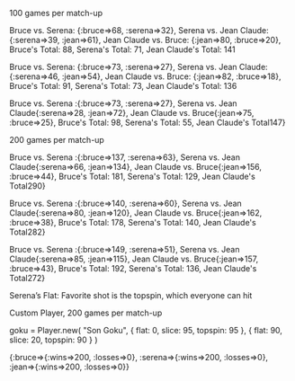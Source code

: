 100 games per match-up

Bruce vs. Serena:
{:bruce=>68, :serena=>32}, 
Serena vs. Jean Claude: 
{:serena=>39, :jean=>61}, 
Jean Claude vs. Bruce: 
{:jean=>80, :bruce=>20}, 
Bruce's Total: 88, 
Serena's Total: 71, 
Jean Claude's Total: 141

Bruce vs. Serena: {:bruce=>73, :serena=>27}, 
Serena vs. Jean Claude: {:serena=>46, :jean=>54}, 
Jean Claude vs. Bruce: {:jean=>82, :bruce=>18}, 
Bruce's Total: 91, 
Serena's Total: 73, 
Jean Claude's Total: 136

Bruce vs. Serena :{:bruce=>73, :serena=>27}, Serena vs. Jean Claude{:serena=>28, :jean=>72}, Jean Claude vs. Bruce{:jean=>75, :bruce=>25}, Bruce's Total: 98, Serena's Total: 55, Jean Claude's Total147}

200 games per match-up

Bruce vs. Serena :{:bruce=>137, :serena=>63}, Serena vs. Jean Claude{:serena=>66, :jean=>134}, Jean Claude vs. Bruce{:jean=>156, :bruce=>44}, Bruce's Total: 181, Serena's Total: 129, Jean Claude's Total290}

Bruce vs. Serena :{:bruce=>140, :serena=>60}, Serena vs. Jean Claude{:serena=>80, :jean=>120}, Jean Claude vs. Bruce{:jean=>162, :bruce=>38}, Bruce's Total: 178, Serena's Total: 140, Jean Claude's Total282}

Bruce vs. Serena :{:bruce=>149, :serena=>51}, Serena vs. Jean Claude{:serena=>85, :jean=>115}, Jean Claude vs. Bruce{:jean=>157, :bruce=>43}, Bruce's Total: 192, Serena's Total: 136, Jean Claude's Total272}

Serena’s Flat: Favorite shot is the topspin, which everyone can hit

Custom Player, 200 games per match-up

goku = Player.new(
  "Son Goku",
  { flat: 0, slice: 95, topspin: 95 },
  { flat: 90, slice: 20, topspin: 90 }
)

{:bruce=>{:wins=>200, :losses=>0}, :serena=>{:wins=>200, :losses=>0}, :jean=>{:wins=>200, :losses=>0}}